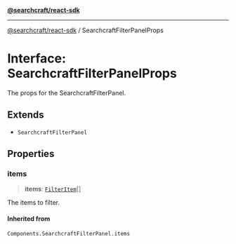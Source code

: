 [**@searchcraft/react-sdk**](/reference/sdk/js-react/README.md)

***

[@searchcraft/react-sdk](/reference/sdk/js-react/globals.md) / SearchcraftFilterPanelProps

# Interface: SearchcraftFilterPanelProps

The props for the SearchcraftFilterPanel.

## Extends

- `SearchcraftFilterPanel`

## Properties

### items

> **items**: [`FilterItem`](/reference/sdk/js-react/interfaces/FilterItem.md)[]

The items to filter.

#### Inherited from

`Components.SearchcraftFilterPanel.items`
